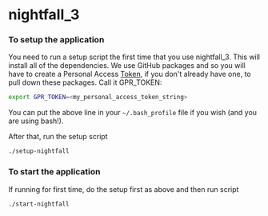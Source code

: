 # nightfall_3

### To setup the application

You need to run a setup script the first time that you use nightfall_3.  This will install all of the dependencies. We use GitHub packages and so you will have to create a Personal Access [Token](https://docs.github.com/en/github/authenticating-to-github/creating-a-personal-access-token), if you don't already have one, to pull down these packages.  Call it GPR_TOKEN:

```sh
export GPR_TOKEN=<my_personal_access_token_string>
```
You can put the above line in your `~/.bash_profile` file if you wish (and you are using bash!).

After that, run the setup script
```sh
./setup-nightfall
```

### To start the application

If running for first time, do the setup first as above and then run script
```sh
./start-nightfall
```
